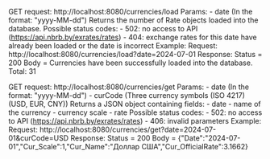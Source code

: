 GET request:
    http://localhost:8080/currencies/load
    Params:
    - date (In the format: "yyyy-MM-dd")
    Returns the number of Rate objects loaded into the database.
    Possible status codes:
    - 502: no access to API (https://api.nbrb.by/exrates/rates)
    - 404: exchange rates for this date have already been loaded or the date is incorrect
Example:
  Request:
  http://localhost:8080/currencies/load?date=2024-07-01
  Response:
  Status = 200
  Body = Currencies have been successfully loaded into the database. Total:  31

GET request:
    http://localhost:8080/currencies/get
    Params:
    - date (In the format: "yyyy-MM-dd")
    - curCode (Three currency symbols (ISO 4217) (USD, EUR, CNY))
    Returns a JSON object containing fields:
    - date
    - name of the currency
    - currency scale
    - rate
    Possible status codes:
    - 502: no access to API (https://api.nbrb.by/exrates/rates)
    - 406: invalid parameters
Example:
  Request:
  http://localhost:8080/currencies/get?date=2024-07-01&curCode=USD
  Response:
  Status = 200
  Body = {"Date":"2024-07-01","Cur_Scale":1,"Cur_Name":"Доллар США","Cur_OfficialRate":3.1662}
